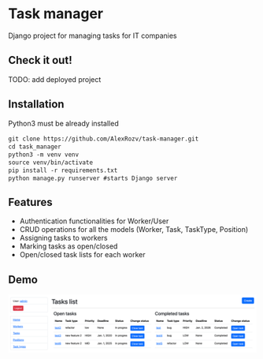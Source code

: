 # Task manager
Django project for managing tasks for IT companies

## Check it out!
TODO: add deployed project

## Installation
Python3 must be already installed

```shell
git clone https://github.com/AlexRozv/task-manager.git
cd task_manager
python3 -m venv venv
source venv/bin/activate
pip install -r requirements.txt
python manage.py runserver #starts Django server
```

## Features
* Authentication functionalities for Worker/User
* CRUD operations for all the models (Worker, Task, TaskType, Position)
* Assigning tasks to workers
* Marking tasks as open/closed
* Open/closed task lists for each worker

## Demo
![Website interface](demo.png)
